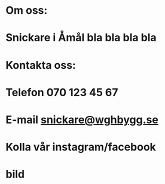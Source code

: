 # Om oss:
# Snickare i Åmål bla bla bla bla

# Kontakta oss:
# Telefon 070 123 45 67
# E-mail snickare@wghbygg.se

# Kolla vår instagram/facebook
# bild
